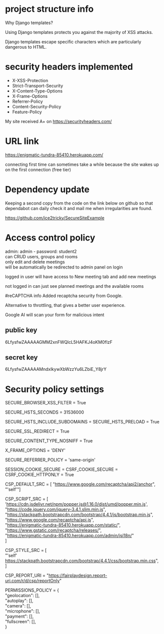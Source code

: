 # project structure info
Why Django templates?

Using Django templates protects you against the majority of XSS attacks.

Django templates escape specific characters which are particularly dangerous to HTML.

# security headers implemented
- X-XSS-Protection
- Strict-Transport-Security
- X-Content-Type-Options
- X-Frame-Options
- Referrer-Policy
- Content-Security-Policy
- Feature-Policy

My site received A+ on https://securityheaders.com/

# URL link
https://enigmatic-tundra-85410.herokuapp.com/

connecting first time can sometimes take a while because the site wakes up on the first connection (free tier)

# Dependency update
Keeping a second copy from the code on the link below on github so that dependabot can daily check it and mail me when irregularities are found.

https://github.com/ice2tricky/SecureSiteExample

# Access control policy
admin: admin - password: student2  
can CRUD users, groups and rooms  
only edit and delete meetings  
will be automatically be redirected to admin panel on login

logged in user will have access to New meeting tab and add new meetings

not logged in can just see planned meetings and the available rooms

#reCAPTCHA info
Added recaptcha security from Google.

Alternative to throttling, that gives a better user experience.

Google AI will scan your form for malicious intent

## public key
6LfysfwZAAAAAGMM2xnFWQlcL5HAFKJ4oKM0fIzF

## secret key
6LfysfwZAAAAAMndxlkywXbWzzYu6LZbiE_Y8jrY

# Security policy settings

SECURE_BROWSER_XSS_FILTER = True

SECURE_HSTS_SECONDS = 31536000

SECURE_HSTS_INCLUDE_SUBDOMAINS = SECURE_HSTS_PRELOAD = True

SECURE_SSL_REDIRECT = True

SECURE_CONTENT_TYPE_NOSNIFF = True

X_FRAME_OPTIONS = 'DENY'

SECURE_REFERRER_POLICY = 'same-origin'

SESSION_COOKIE_SECURE = CSRF_COOKIE_SECURE = CSRF_COOKIE_HTTPONLY = True

CSP_DEFAULT_SRC = [
                   "https://www.google.com/recaptcha/api2/anchor",
                   "'self'"]
                   
CSP_SCRIPT_SRC = [  
    'https://cdn.jsdelivr.net/npm/popper.js@1.16.0/dist/umd/popper.min.js',  
    "https://code.jquery.com/jquery-3.4.1.slim.min.js",  
    "https://stackpath.bootstrapcdn.com/bootstrap/4.4.1/js/bootstrap.min.js",  
    "https://www.google.com/recaptcha/api.js",  
    "https://enigmatic-tundra-85410.herokuapp.com/static/",  
    "https://www.gstatic.com/recaptcha/releases/",  
    "https://enigmatic-tundra-85410.herokuapp.com/admin/jsi18n/"  
]

CSP_STYLE_SRC = [  
    "'self' https://stackpath.bootstrapcdn.com/bootstrap/4.4.1/css/bootstrap.min.css",  
]

CSP_REPORT_URI = "https://fairplaydesign.report-uri.com/r/d/csp/reportOnly"

PERMISSIONS_POLICY = {  
    "geolocation": [],  
    "autoplay": [],  
    "camera": [],  
    "microphone": [],  
    "payment": [],  
    "fullscreen": [],  
}